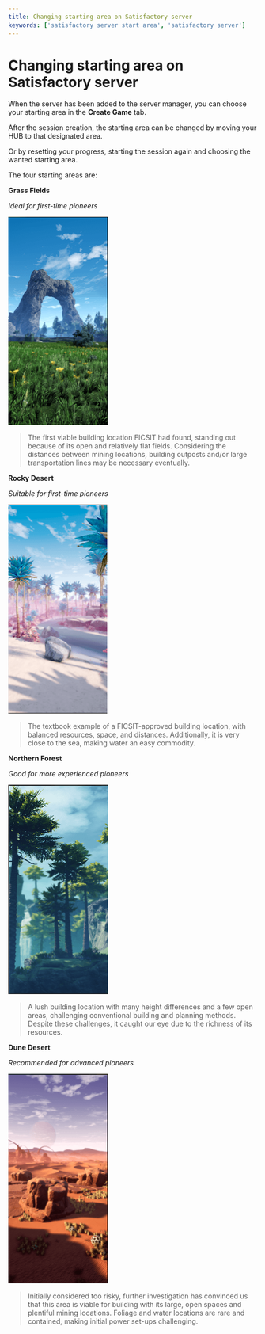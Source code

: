 ```yaml
---
title: Changing starting area on Satisfactory server
keywords: ['satisfactory server start area', 'satisfactory server']
---
```


# Changing starting area on Satisfactory server

When the server has been added to the server manager, you can choose your starting area in the **Create Game** tab.

After the session creation, the starting area can be changed by moving your HUB to that designated area.

Or by resetting your progress, starting the session again and choosing the wanted starting area.

The four starting areas are:

**Grass Fields**

*Ideal for first-time pioneers*

![Grass Fields](images/grassy-fields.png)

> The first viable building location FICSIT had found, standing out because of its open and relatively flat fields. Considering the distances between mining locations, building outposts and/or large transportation lines may be necessary eventually.

**Rocky Desert**

*Suitable for first-time pioneers*

![Rocky Desert](images/rocky-desert.png)

> The textbook example of a FICSIT-approved building location, with balanced resources, space, and distances. Additionally, it is very close to the sea, making water an easy commodity.

**Northern Forest**

*Good for more experienced pioneers*

![Northern Forest](images/northern-forest.png)

> A lush building location with many height differences and a few open areas, challenging conventional building and planning methods. Despite these challenges, it caught our eye due to the richness of its resources.

**Dune Desert**

*Recommended for advanced pioneers*

![Dune Desert](images/dune-desert.png)

> Initially considered too risky, further investigation has convinced us that this area is viable for building with its large, open spaces and plentiful mining locations. Foliage and water locations are rare and contained, making initial power set-ups challenging.

 